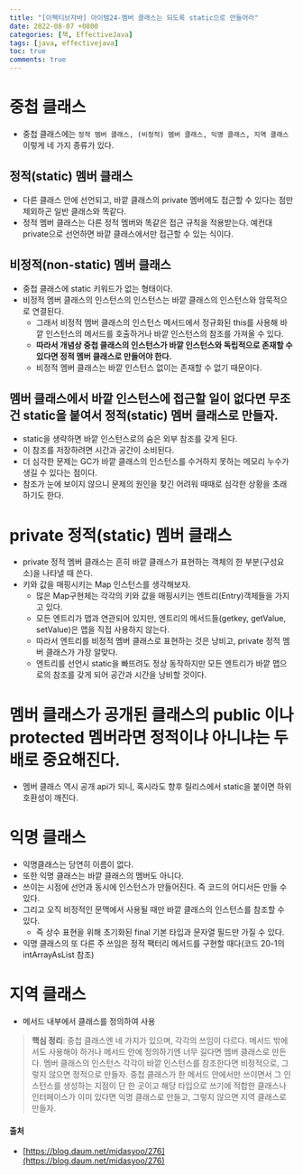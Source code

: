 ```yaml
---
title: "[이펙티브자바] 아이템24-멤버 클래스는 되도록 static으로 만들어라"
date: 2022-08-07 +0800
categories: [책, EffectiveJava]
tags: [java, effectivejava]
toc: true
comments: true
---
```


# 중첩 클래스
- 중첩 클래스에는 `정적 멤버 클래스, (비정적) 멤버 클래스, 익명 클래스, 지역 클래스` 이렇게 네 가지 종류가 있다.

## 정적(static) 멤버 클래스
- 다른 클래스 안에 선언되고, 바깥 클래스의 private 멤버에도 접근할 수 있다는 점만 제외하곤 일반 클래스와 똑같다.
- 정적 멤버 클래스는 다른 정적 멤버와 똑같은 접근 규칙을 적용받는다. 예컨대 private으로 선언하면 바깥 클래스에서만 접근할 수 있는 식이다.

## 비정적(non-static) 멤버 클래스
- 중첩 클래스에 static 키워드가 없는 형태이다.
- 비정적 멤버 클래스의 인스턴스의 인스턴스는 바깥 클래스의 인스턴스와 암묵적으로 연결된다.
  - 그래서 비정적 멤버 클래스의 인스턴스 메서드에서 정규화된 this를 사용해 바깥 인스턴스의 메서드를 호출하거나 바깥 인스턴스의 참조를 가져올 수 있다.
  - <b>따라서 개념상 중첩 클래스의 인스턴스가 바깥 인스턴스와 독립적으로 존재할 수 있다면 정적 멤버 클래스로 만들어야 한다.</b>
  - 비정적 멤버 클래스는 바깥 인스턴스 없이는 존재할 수 없기 때문이다.

## 멤버 클래스에서 바깥 인스턴스에 접근할 일이 없다면 무조건 static을 붙여서 정적(static) 멤버 클래스로 만들자.
- static을 생략하면 바깥 인스턴스로의 숨은 외부 참조를 갖게 된다.
- 이 참조를 저장하려면 시간과 공간이 소비된다.
- 더 심각한 문제는 GC가 바깥 클래스의 인스턴스를 수거하지 못하는 메모리 누수가 생길 수 있다는 점이다.
- 참조가 눈에 보이지 않으니 문제의 원인을 찾긴 어려워 때때로 심각한 상황을 초래하기도 한다.

# private 정적(static) 멤버 클래스
- private 정적 멤버 클래스는 흔히 바깥 클래스가 표현하는 객체의 한 부분(구성요소)을 나타낼 때 쓴다.
- 키와 값을 매핑시키는 Map 인스턴스를 생각해보자.
  - 많은 Map구현체는 각각의 키와 값을 매핑시키는 엔트리(Entry)객체들을 가지고 있다.
  - 모든 엔트리가 맵과 연관되어 있지만, 엔트리의 메서드들(getkey, getValue, setValue)은 맵을 직접 사용하지 않는다.
  - 따라서 엔트리를 비정적 멤버 클래스로 표현하는 것은 낭비고, private 정적 멤버 클래스가 가장 알맞다.
  - 엔트리를 선언시 static을 빠뜨려도 정상 동작하지만 모든 엔트리가 바깥 맵으로의 참조를 갖게 되어 공간과 시간을 낭비할 것이다.

# 멤버 클래스가 공개된 클래스의 public 이나 protected 멤버라면 정적이냐 아니냐는 두배로 중요해진다.
- 멤버 클래스 역시 공개 api가 되니, 혹시라도 향후 릴리스에서 static을 붙이면 하위 호환성이 깨진다.

# 익명 클래스
- 익명클래스는 당연히 이름이 없다.
- 또한 익명 클래스는 바깥 클래스의 멤버도 아니다.
- 쓰이는 시점에 선언과 동시에 인스턴스가 만들어진다. 즉 코드의 어디서든 만들 수 있다.
- 그리고 오직 비정적인 문맥에서 사용될 때만 바깥 클래스의 인스턴스를 참조할 수 있다.
  - 즉 상수 표현을 위해 초기화된 final 기본 타입과 문자열 필드만 가질 수 있다.
- 익명 클래스의 또 다른 주 쓰임은 정적 팩터리 메서드를 구현할 때다(코드 20-1의 intArrayAsList 참조) 

# 지역 클래스
- 메서드 내부에서 클래스를 정의하여 사용

> **핵심 정리**: 중첩 클래스엔 네 가지가 있으며, 각각의 쓰임이 다르다. 메서드 밖에서도 사용해야 하거나 메서드 안에 정의하기엔 너무 길다면 멤버 클래스로 만든다. 멤버 클래스의 인스턴스 각각이 바깥 인스턴스를 참조한다면 비정적으로, 그렇지 않으면 정적으로 만들자. 중첩 클래스가 한 메서드 안에서만 쓰이면서 그 인스턴스를 생성하는 지점이 단 한 곳이고 해당 타입으로 쓰기에 적합한 클래스나 인터페이스가 이미 있다면 익명 클래스로 만들고, 그렇지 않으면 지역 클래스로 만들자.


#### 출처
- [https://blog.daum.net/midasyoo/276](https://blog.daum.net/midasyoo/276)